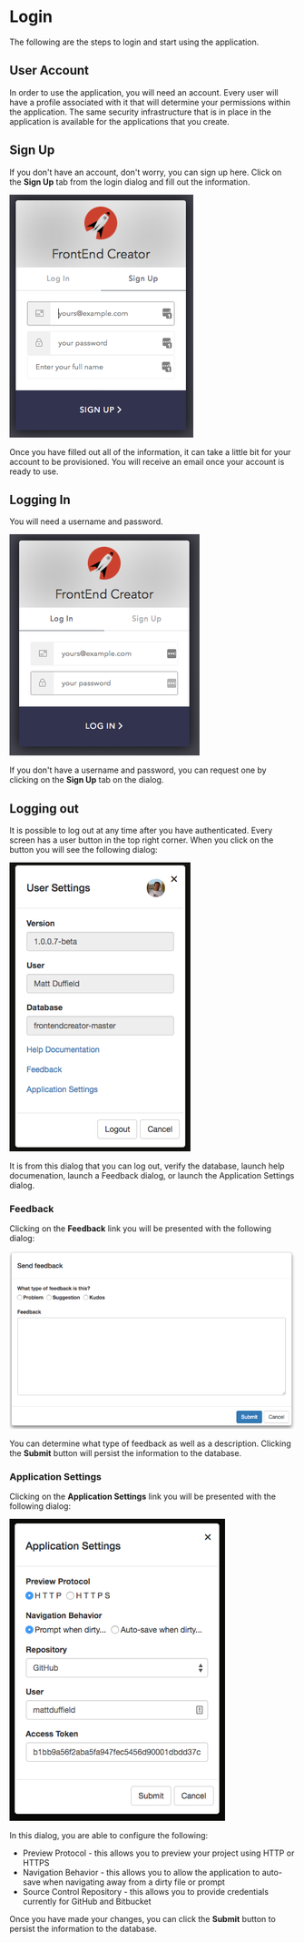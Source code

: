 # Login

The following are the steps to login and start using the application.

## User Account
In order to use the application, you will need an account. Every user will have a profile associated with it that will determine your permissions within the application. The same security infrastructure that is in place in the application is available for the applications that you create.

## Sign Up
If you don't have an account, don't worry, you can sign up here. Click on the **Sign Up** tab from the login dialog and fill out the information.

![Sign Up](../assets/images/sign-up.png)

Once you have filled out all of the information, it can take a little bit for your account to be provisioned. You will receive an email once your account is ready to use.

## Logging In
You will need a username and password. 

![Login screen](../assets/images/login.png)

If you don't have a username and password, you can request one by clicking on the **Sign Up** tab on the dialog.

<!-- ## Advanced
If you have signed up for multiple tiers, you will also be prompted with a dialog asking you which database you wish to select for your work. By default, all users will share the same database. 

![Database selector](../assets/images/database-selector.png) -->

## Logging out

It is possible to log out at any time after you have authenticated. Every screen has a user button in the top right corner. When you click on the button you will see the following dialog:

![Logout dialog](../assets/images/user-settings-dialog.png)


It is from this dialog that you can log out, verify the database, launch help documenation, launch a Feedback dialog, or launch the Application Settings dialog. <!-- It is here that you can update your user avatar by clicking on the top right corner of the dialog. --> 

<!-- Refer to [ User Avatar ](./user-avatar.md) for more information on setting your avatar. -->

### Feedback

Clicking on the **Feedback** link you will be presented with the following dialog:

![Feedback dialog](../assets/images/feedback-dialog.png)

You can determine what type of feedback as well as a description. Clicking the **Submit** button will persist the information to the database.

### Application Settings

Clicking on the **Application Settings** link you will be presented with the following dialog:

![Application Settings dialog](../assets/images/application-settings-dialog.png)

In this dialog, you are able to configure the following:

- Preview Protocol - this allows you to preview your project using HTTP or HTTPS
- Navigation Behavior - this allows you to allow the application to auto-save when navigating away from a dirty file or prompt
- Source Control Repository - this allows you to provide credentials currently for GitHub and Bitbucket

Once you have made your changes, you can click the **Submit** button to persist the information to the database.

